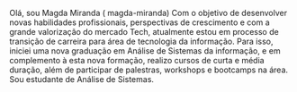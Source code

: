 Olá, sou Magda Miranda ( magda-miranda)
Com o objetivo de desenvolver novas habilidades profissionais, perspectivas de crescimento e com a grande valorização do mercado Tech,
atualmente estou em processo de transição de carreira para área de tecnologia da informação.
Para isso, iniciei uma nova graduação em Análise de Sistemas da informação, e em complemento à esta nova formação, realizo cursos de curta e média duração, 
além de participar de palestras, workshops e bootcamps na área.
Sou estudante de Análise de Sistemas.
